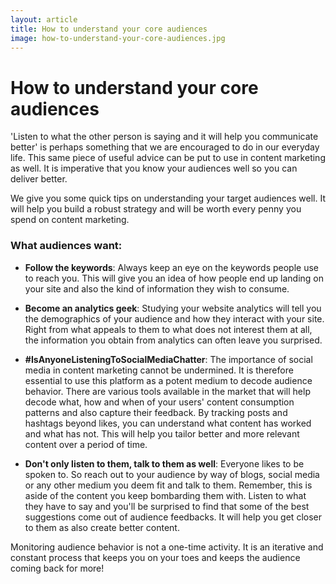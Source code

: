```yaml
---
layout: article
title: How to understand your core audiences
image: how-to-understand-your-core-audiences.jpg
---
```


# How to understand your core audiences

'Listen to what the other person is saying and it will help you communicate better' is perhaps something that we are encouraged to do in our everyday life. This same piece of useful advice can be put to use in content marketing as well. It is imperative that you know your audiences well so you can deliver better.

We give you some quick tips on understanding your target audiences well. It will help you build a robust strategy and will be worth every penny you spend on content marketing.

### What audiences want:

- **Follow the keywords**: Always keep an eye on the keywords people use to reach you. This will give you an idea of how people end up landing on your site and also the kind of information they wish to consume. 

- **Become an analytics geek**: Studying your website analytics will tell you the demographics of your audience and how they interact with your site. Right from what appeals to them to what does not interest them at all, the information you obtain from analytics can often leave you surprised.

- **#IsAnyoneListeningToSocialMediaChatter**: The importance of social media in content marketing cannot be undermined. It is therefore essential to use this platform as a potent medium to decode audience behavior. There are various tools available in the market that will help decode what, how and when of your users' content consumption patterns and also capture their feedback. By tracking posts and hashtags beyond likes, you can understand what content has worked and what has not. This will help you tailor better and more relevant content over a period of time.

- **Don't only listen to them, talk to them as well**: Everyone likes to be spoken to. So reach out to your audience by way of blogs, social media or any other medium you deem fit and talk to them. Remember, this is aside of the content you keep bombarding them with. Listen to what they have to say and you'll be surprised to find that some of the best suggestions come out of audience feedbacks. It will help you get closer to them as also create better content.

Monitoring audience behavior is not a one-time activity. It is an iterative and constant process that keeps you on your toes and keeps the audience coming back for more!